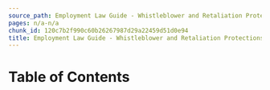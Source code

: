 ```yaml
---
source_path: Employment Law Guide - Whistleblower and Retaliation Protections.md
pages: n/a-n/a
chunk_id: 120c7b2f990c60b26267987d29a22459d51d0e94
title: Employment Law Guide - Whistleblower and Retaliation Protections
---
```

# Table of Contents
